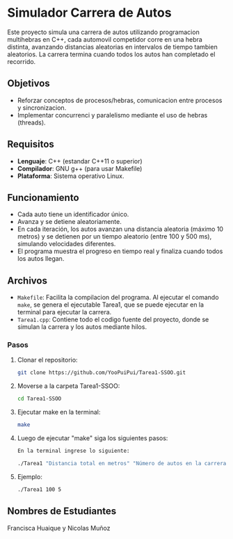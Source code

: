 # Simulador Carrera de Autos

Este proyecto simula una carrera de autos utilizando programacion multihebras en C++,
cada automovil competidor corre en una hebra distinta, avanzando distancias aleatorias en intervalos de tiempo
tambien aleatorios. La carrera termina cuando todos los autos han completado el recorrido.

## Objetivos
- Reforzar conceptos de procesos/hebras, comunicacion entre procesos y sincronizacion.
- Implementar concurrenci y paralelismo mediante el uso de hebras (threads).

## Requisitos
- **Lenguaje**: C++ (estandar C++11 o superior)
- **Compilador**: GNU g++ (para usar Makefile)
- **Plataforma**: Sistema operativo Linux.

## Funcionamiento
- Cada auto tiene un identificador único.
- Avanza y se detiene aleatoriamente.
- En cada iteración, los autos avanzan una distancia aleatoria (máximo 10 metros) y se detienen por 
  un tiempo aleatorio (entre 100 y 500 ms), simulando velocidades diferentes.
- El programa muestra el progreso en tiempo real y finaliza cuando todos los autos llegan.

## Archivos
- `Makefile`: Facilita la compilacion del programa. Al ejecutar el comando `make`, se genera el ejecutable Tarea1, que se puede ejecutar en 
la terminal para ejecutar la carrera.
- `Tarea1.cpp`: Contiene todo el codigo fuente del proyecto, donde se simulan la carrera y los autos mediante hilos.

### Pasos 

1. Clonar el repositorio:

    ```bash
    git clone https://github.com/YooPuiPui/Tarea1-SSOO.git
    ```

2. Moverse a la carpeta Tarea1-SSOO:
    ```bash
    cd Tarea1-SSOO
    ```
   
3. Ejecutar make en la terminal:
    ```bash
    make
   ```
4. Luego de ejecutar "make" siga los siguientes pasos:

    ```bash
    En la terminal ingrese lo siguiente:

    ./Tarea1 "Distancia total en metros" "Número de autos en la carrera"
    ```
5. Ejemplo:
    ```bash
    ./Tarea1 100 5
    ```



## Nombres de Estudiantes

Francisca Huaique y Nicolas Muñoz
